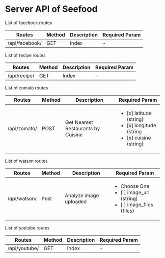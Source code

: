 # Server API of Seefood

List of facebook routes

| Routes       | Method | Description | Required Param |
|--------------|--------|-------------|----------------|
|/api/facebook/|GET     |Index        |-               |

List of recipe routes

| Routes       | Method | Description | Required Param |
|--------------|--------|-------------|----------------|
|/api/recipe/  |GET     |Index        |-               |

List of zomato routes

| Routes       | Method | Description | Required Param |
|--------------|--------|-------------|----------------|
|/api/zomato/  |POST    |Get Nearest Restaurants by Cuisine        | <ul><li>[x] latitude (string) </li><li>[x] longitude (string</li> <li>[x] cuisine (string) </li></ul>              |

List of watson routes

| Routes       | Method | Description | Required Param |
|--------------|--------|-------------|----------------|
|/api/watson/  |Post    |Analyze image uploaded        | <ul><li>Choose One</li><li>[ ] image_url (string) </li><li>[ ] image_files (files)</li></ul>              |

List of youtube routes

| Routes       | Method | Description | Required Param |
|--------------|--------|-------------|----------------|
|/api/youtube/ |GET     |Index        |-               |
